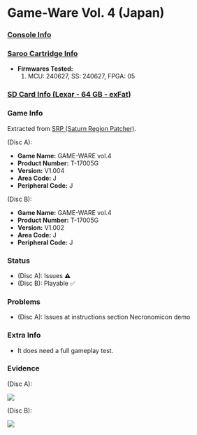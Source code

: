 # Game-Ware Vol. 4 (Japan)

### [Console Info](../../../../../Info/Consoles/VA13/README.md)

### [Saroo Cartridge Info](../../../../../Info/Cartridges/RetroGameParadiseStore/1.32F/README.md)

- <b>Firmwares Tested:</b>
  1. MCU: 240627, SS: 240627, FPGA: 05

### [SD Card Info (Lexar - 64 GB - exFat)](../../../../../Info/SdCards/Lexar/64GB/exfat/README.md)

### Game Info

Extracted from [SRP (Saturn Region Patcher)](https://segaxtreme.net/resources/saturn-region-patcher.81/download).

(Disc A):

- <b>Game Name:</b> GAME-WARE vol.4
- <b>Product Number:</b> T-17005G
- <b>Version:</b> V1.004
- <b>Area Code:</b> J
- <b>Peripheral Code:</b> J

(Disc B):

- <b>Game Name:</b> GAME-WARE vol.4
- <b>Product Number:</b> T-17005G
- <b>Version:</b> V1.002
- <b>Area Code:</b> J
- <b>Peripheral Code:</b> J

### Status

- (Disc A): Issues :warning:
- (Disc B): Playable :white_check_mark:

### Problems

- (Disc A): Issues at instructions section Necronomicon demo

### Extra Info

- It does need a full gameplay test.

### Evidence

(Disc A):

[![](https://img.youtube.com/vi/NVRQQCkkPAI/0.jpg)](https://www.youtube.com/watch?v=NVRQQCkkPAI)

(Disc B):

[![](https://img.youtube.com/vi/Vz7GSlqRrfw/0.jpg)](https://www.youtube.com/watch?v=Vz7GSlqRrfw)
